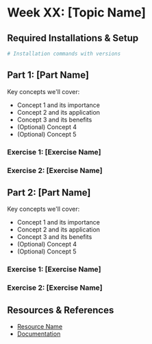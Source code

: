 # Week XX: [Topic Name]

## Required Installations & Setup
```bash
# Installation commands with versions
```

## Part 1: [Part Name]
<!-- Brief description of what this part covers -->

Key concepts we'll cover:
- Concept 1 and its importance
- Concept 2 and its application
- Concept 3 and its benefits
- (Optional) Concept 4
- (Optional) Concept 5

### Exercise 1: [Exercise Name]
<!-- Clear description of what needs to be done -->

### Exercise 2: [Exercise Name]
<!-- Clear description of what needs to be done -->

## Part 2: [Part Name]
<!-- Brief description of what this part covers -->

Key concepts we'll cover:
- Concept 1 and its importance
- Concept 2 and its application
- Concept 3 and its benefits
- (Optional) Concept 4
- (Optional) Concept 5

### Exercise 1: [Exercise Name]
<!-- Clear description of what needs to be done -->

### Exercise 2: [Exercise Name]
<!-- Clear description of what needs to be done -->

## Resources & References
- [Resource Name](url)
- [Documentation](url) 